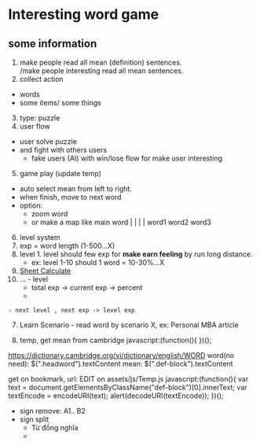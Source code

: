 # Interesting word game
## some information
1. make people read all mean (definition) sentences.<br>
  /make people interesting read all mean sentences.
2. collect action
  - words
  - some items/ some things
3. type: puzzle
4. user flow
  - user solve puzzle
  - and fight with others users
      - fake users (AI) with win/lose flow for make user interesting
5. game play (update temp)
  - auto select mean from left to right.
  - when finish, move to next word
  - option:
    - zoom word
    - or make a map like
      main word
          |
    |     |     |
  word1 word2 word3


6. level system
  1. exp = word length (1-500...X)
  2. level
    1. level should few exp for **make earn feeling** by run long distance.
      - ex: level 1-10 should 1 word = 10-30%...X
  3. [Sheet Calculate](https://docs.google.com/spreadsheets/d/1SyvnZhWRSl8t_61NNYMaSLoYHVY_3jGltsi_uI3IyXo/edit?usp=sharing)
  4. ... 
    - level
      - total exp -> current exp -> percent 
      - 
    - next level , next exp -> level exp

  7. Learn Scenario
    - read word by scenario X, ex: Personal MBA article


  8. temp, get mean from cambridge
  javascript:(function(){  })();

  https://dictionary.cambridge.org/vi/dictionary/english/WORD
  word(no need): $(".headword").textContent
  mean: $(".def-block").textContent

  get on bookmark, url: EDIT on assets/js/Temp.js
    javascript:(function(){  var text = document.getElementsByClassName("def-block")[0].innerText; var textEncode = encodeURI(text); alert(decodeURI(textEncode));  })();
  - sign remove: A1.. B2
  - sign split
    - Từ đồng nghĩa
    - 